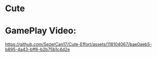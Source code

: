 # Cute

# GamePlay Video:


https://github.com/SezerCan17/Cute-Effort/assets/118104067/bae0aeb5-b895-4a43-bff6-b2b75b1c4d2e

